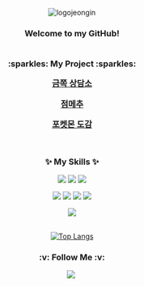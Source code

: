 
<div align="center">

![logojeongin](https://github.com/user-attachments/assets/1918b709-634d-4b13-9101-c2b075928517)


<div align="center">
<h3>  Welcome to my GitHub!  
<br>
<br>
<br>
:sparkles: My Project :sparkles:
<br>
  
[금쪽 상담소](https://github.com/CounselingProject) <br>

[점메추](https://github.com/Jeommechu) <br>

[포켓몬 도감](https://github.com/PokemonWebProject) <br>

<br>


:sparkles: My Skills :sparkles:
</h3>


<img src="https://img.shields.io/badge/JAVA-0084d1?style=flat-square&logo=JAVA&logoColor=white"/> <img src="https://img.shields.io/badge/SRPING-6DB33F?style=flat-square&logo=SPRING&logoColor=white"/> <img src="https://img.shields.io/badge/SRPINGBOOT-6DB33F?style=flat-square&logo=SPRING BOOT&logoColor=white"/> 

<img src="https://img.shields.io/badge/HTML5-E34F26?style=flat-square&logo=HTML5&logoColor=white"/>  <img src="https://img.shields.io/badge/CSS3-1572B6?style=flat-square&logo=CSS3&logoColor=white"/>  <img src="https://img.shields.io/badge/JAVASCRIPT-F7DF1E?style=flat-square&logo=JavaScript&logoColor=white"/> 
<img src="https://img.shields.io/badge/React-61DAFB?style=flat-square&logo=React&logoColor=white"/> 

<img src="https://img.shields.io/badge/Jenkins-D24939?style=flat-square&logo=Jenkins&logoColor=white"/> 
<br><br>


[![Top Langs](https://github-readme-stats.vercel.app/api/top-langs/?username=6uiwj)](https://github.com/anuraghazra/github-readme-stats)

<h3> :v: Follow Me :v: </h3>
  <a href="https://curious-bus-8ca.notion.site/14c5a0f8dbb880c5a7f8c8b58b669a93"><img src="https://img.shields.io/badge/Notion-000000?style=flat-square&logo=Notion&logoColor=white&link=https://6uiwj.notion.site/MinG-b35afb92959e49c0867d5623fcd860cf?pvs=4)"/></a>&nbsp
  <!--
  <a href="https://blog.naver.com/devming"><img src="https://img.shields.io/badge/NaverBlog-03C75A?style=flat-square&logo=Naver&logoColor=white&link=https://blog.naver.com/devming"/></a>&nbsp --!>




